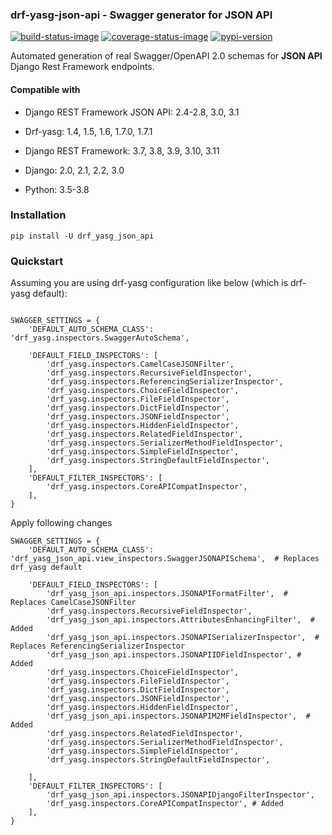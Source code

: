 ### drf-yasg-json-api - Swagger generator for JSON API

[![build-status-image]][travis]
[![coverage-status-image]][codecov]
[![pypi-version]][pypi]

Automated generation of real Swagger/OpenAPI 2.0 schemas for **JSON API** Django Rest Framework endpoints.


#### Compatible with

- Django REST Framework JSON API: 2.4-2.8, 3.0, 3.1
- Drf-yasg: 1.4, 1.5, 1.6, 1.7.0, 1.7.1


- Django REST Framework: 3.7, 3.8, 3.9, 3.10, 3.11
- Django: 2.0, 2.1, 2.2, 3.0
- Python: 3.5-3.8

### Installation

```
pip install -U drf_yasg_json_api

```

### Quickstart

Assuming you are using drf-yasg configuration like below (which is drf-yasg default):
```

SWAGGER_SETTINGS = {
    'DEFAULT_AUTO_SCHEMA_CLASS': 'drf_yasg.inspectors.SwaggerAutoSchema',

    'DEFAULT_FIELD_INSPECTORS': [
        'drf_yasg.inspectors.CamelCaseJSONFilter',
        'drf_yasg.inspectors.RecursiveFieldInspector',
        'drf_yasg.inspectors.ReferencingSerializerInspector',
        'drf_yasg.inspectors.ChoiceFieldInspector',
        'drf_yasg.inspectors.FileFieldInspector',
        'drf_yasg.inspectors.DictFieldInspector',
        'drf_yasg.inspectors.JSONFieldInspector',
        'drf_yasg.inspectors.HiddenFieldInspector',
        'drf_yasg.inspectors.RelatedFieldInspector',
        'drf_yasg.inspectors.SerializerMethodFieldInspector',
        'drf_yasg.inspectors.SimpleFieldInspector',
        'drf_yasg.inspectors.StringDefaultFieldInspector',
    ],
    'DEFAULT_FILTER_INSPECTORS': [
        'drf_yasg.inspectors.CoreAPICompatInspector',
    ],
}
```

Apply following changes
```
SWAGGER_SETTINGS = {
    'DEFAULT_AUTO_SCHEMA_CLASS': 'drf_yasg_json_api.view_inspectors.SwaggerJSONAPISchema',  # Replaces drf_yasg default

    'DEFAULT_FIELD_INSPECTORS': [
        'drf_yasg_json_api.inspectors.JSONAPIFormatFilter',  # Replaces CamelCaseJSONFilter
        'drf_yasg.inspectors.RecursiveFieldInspector',
        'drf_yasg_json_api.inspectors.AttributesEnhancingFilter',  # Added 
        'drf_yasg_json_api.inspectors.JSONAPISerializerInspector',  # Replaces ReferencingSerializerInspector
        'drf_yasg_json_api.inspectors.JSONAPIIDFieldInspector', # Added
        'drf_yasg.inspectors.ChoiceFieldInspector',
        'drf_yasg.inspectors.FileFieldInspector',
        'drf_yasg.inspectors.DictFieldInspector',
        'drf_yasg.inspectors.JSONFieldInspector',
        'drf_yasg.inspectors.HiddenFieldInspector',
        'drf_yasg_json_api.inspectors.JSONAPIM2MFieldInspector',  # Added 
        'drf_yasg.inspectors.RelatedFieldInspector',
        'drf_yasg.inspectors.SerializerMethodFieldInspector',
        'drf_yasg.inspectors.SimpleFieldInspector',
        'drf_yasg.inspectors.StringDefaultFieldInspector',

    ],
    'DEFAULT_FILTER_INSPECTORS': [
        'drf_yasg_json_api.inspectors.JSONAPIDjangoFilterInspector',
        'drf_yasg.inspectors.CoreAPICompatInspector', # Added
    ],
}
```

[build-status-image]: https://secure.travis-ci.org/glowka/drf-yasg-json-api.svg?branch=master
[travis]: https://travis-ci.org/glowka/drf-yasg-json-api?branch=master
[coverage-status-image]: https://img.shields.io/codecov/c/github/glowka/drf-yasg-json-api/master.svg
[codecov]: https://codecov.io/github/glowka/drf-yasg-json-api?branch=master
[pypi-version]: https://img.shields.io/pypi/v/drf_yasg_json_api.svg
[pypi]: https://pypi.org/project/drf_yasg_json_api/

